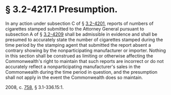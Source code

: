 # § 3.2-4217.1 Presumption.

<p>In any action under subsection C of § <a href='http://law.lis.virginia.gov/vacode/3.2-4201/'>3.2-4201</a>, reports of numbers of cigarettes stamped submitted to the Attorney General pursuant to subsection A of § <a href='http://law.lis.virginia.gov/vacode/3.2-4209/'>3.2-4209</a> shall be admissible in evidence and shall be presumed to accurately state the number of cigarettes stamped during the time period by the stamping agent that submitted the report absent a contrary showing by the nonparticipating manufacturer or importer. Nothing in this section shall be construed as limiting or otherwise affecting the Commonwealth's right to maintain that such reports are incorrect or do not accurately reflect a nonparticipating manufacturer's sales in the Commonwealth during the time period in question, and the presumption shall not apply in the event the Commonwealth does so maintain.</p><p>2008, c. <a href='http://lis.virginia.gov/cgi-bin/legp604.exe?081+ful+CHAP0758'>758</a>, § 3.1-336.15:1.</p>